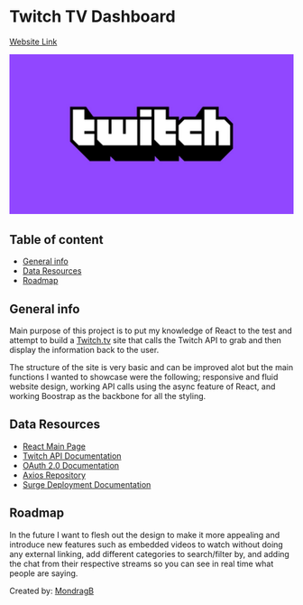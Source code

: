 # Twitch TV Dashboard <!-- omit in toc -->

[Website Link](https://bmdashboard.surge.sh)

![Twitch Logo](src/images/twitch-logo.jpg)

## Table of content <!-- omit in toc -->

- [General info](#general-info)
- [Data Resources](#data-resources)
- [Roadmap](#roadmap)

## General info

Main purpose of this project is to put my knowledge of React to the test and attempt to build a [Twitch.tv](https://Twitch.tv) site that calls the Twitch API to grab and then display the information back to the user.

The structure of the site is very basic and can be improved alot but the main functions I wanted to showcase were the following; responsive and fluid website design, working API calls using the async feature of React, and working Boostrap as the backbone for all the styling.

## Data Resources

- [React Main Page](https://reactjs.org/tutorial/tutorial.html)
- [Twitch API Documentation](https://dev.twitch.tv/docs/)
- [OAuth 2.0 Documentation](https://oauth.net/getting-started/)
- [Axios Repository](https://github.com/axios/axios)
- [Surge Deployment Documentation](https://surge.sh/)

## Roadmap

In the future I want to flesh out the design to make it more appealing and introduce new features such as embedded videos to watch without doing any external linking, add different categories to search/filter by, and adding the chat from their respective streams so you can see in real time what people are saying.

Created by:
[MondragB](https://github.com/MondragB)
